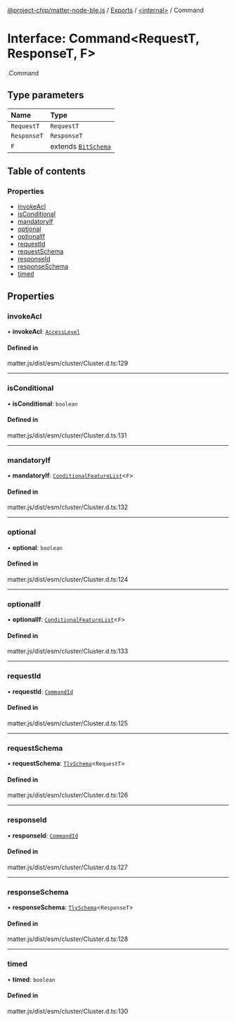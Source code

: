 [@project-chip/matter-node-ble.js](../README.md) / [Exports](../modules.md) / [<internal\>](../modules/internal_.md) / Command

# Interface: Command<RequestT, ResponseT, F\>

[<internal>](../modules/internal_.md).Command

## Type parameters

| Name | Type |
| :------ | :------ |
| `RequestT` | `RequestT` |
| `ResponseT` | `ResponseT` |
| `F` | extends [`BitSchema`](../modules/internal_.md#bitschema) |

## Table of contents

### Properties

- [invokeAcl](internal_.Command.md#invokeacl)
- [isConditional](internal_.Command.md#isconditional)
- [mandatoryIf](internal_.Command.md#mandatoryif)
- [optional](internal_.Command.md#optional)
- [optionalIf](internal_.Command.md#optionalif)
- [requestId](internal_.Command.md#requestid)
- [requestSchema](internal_.Command.md#requestschema)
- [responseId](internal_.Command.md#responseid)
- [responseSchema](internal_.Command.md#responseschema)
- [timed](internal_.Command.md#timed)

## Properties

### invokeAcl

• **invokeAcl**: [`AccessLevel`](../enums/internal_.AccessLevel.md)

#### Defined in

matter.js/dist/esm/cluster/Cluster.d.ts:129

___

### isConditional

• **isConditional**: `boolean`

#### Defined in

matter.js/dist/esm/cluster/Cluster.d.ts:131

___

### mandatoryIf

• **mandatoryIf**: [`ConditionalFeatureList`](../modules/internal_.md#conditionalfeaturelist)<`F`\>

#### Defined in

matter.js/dist/esm/cluster/Cluster.d.ts:132

___

### optional

• **optional**: `boolean`

#### Defined in

matter.js/dist/esm/cluster/Cluster.d.ts:124

___

### optionalIf

• **optionalIf**: [`ConditionalFeatureList`](../modules/internal_.md#conditionalfeaturelist)<`F`\>

#### Defined in

matter.js/dist/esm/cluster/Cluster.d.ts:133

___

### requestId

• **requestId**: [`CommandId`](../modules/internal_.md#commandid)

#### Defined in

matter.js/dist/esm/cluster/Cluster.d.ts:125

___

### requestSchema

• **requestSchema**: [`TlvSchema`](../classes/internal_.TlvSchema.md)<`RequestT`\>

#### Defined in

matter.js/dist/esm/cluster/Cluster.d.ts:126

___

### responseId

• **responseId**: [`CommandId`](../modules/internal_.md#commandid)

#### Defined in

matter.js/dist/esm/cluster/Cluster.d.ts:127

___

### responseSchema

• **responseSchema**: [`TlvSchema`](../classes/internal_.TlvSchema.md)<`ResponseT`\>

#### Defined in

matter.js/dist/esm/cluster/Cluster.d.ts:128

___

### timed

• **timed**: `boolean`

#### Defined in

matter.js/dist/esm/cluster/Cluster.d.ts:130
